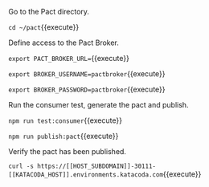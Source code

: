 Go to the Pact directory.

`cd ~/pact`{{execute}}

Define access to the Pact Broker.

`export PACT_BROKER_URL=`{{execute}}

`export BROKER_USERNAME=pactbroker`{{execute}}

`export BROKER_PASSWORD=pactbroker`{{execute}}

Run the consumer test, generate the pact and publish.

`npm run test:consumer`{{execute}}

`npm run publish:pact`{{execute}}

Verify the pact has been published.

`curl -s https://[[HOST_SUBDOMAIN]]-30111-[[KATACODA_HOST]].environments.katacoda.com`{{execute}}
